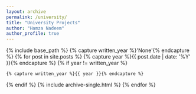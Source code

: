 ```yaml
---
layout: archive
permalink: /university/
title: "University Projects"
author: "Hamza Nadeem"
author_profile: true
---
```


{% include base_path %}
{% capture written_year %}'None'{% endcapture %}
{% for post in site.posts %}
  {% capture year %}{{ post.date | date: '%Y' }}{% endcapture %}
  {% if year != written_year %}
   <!-- <h2 id="{{ year | slugify }}" class="archive__subtitle">{{ year }}</h2> -->
    {% capture written_year %}{{ year }}{% endcapture %}
  {% endif %}
  {% include archive-single.html %}
{% endfor %}
